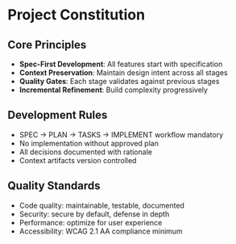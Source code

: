 # Project Constitution

## Core Principles
- **Spec-First Development**: All features start with specification
- **Context Preservation**: Maintain design intent across all stages
- **Quality Gates**: Each stage validates against previous stages
- **Incremental Refinement**: Build complexity progressively

## Development Rules
- SPEC → PLAN → TASKS → IMPLEMENT workflow mandatory
- No implementation without approved plan
- All decisions documented with rationale
- Context artifacts version controlled

## Quality Standards
- Code quality: maintainable, testable, documented
- Security: secure by default, defense in depth
- Performance: optimize for user experience
- Accessibility: WCAG 2.1 AA compliance minimum

